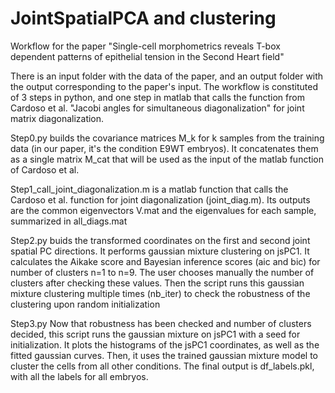 # JointSpatialPCA and clustering

Workflow for the paper "Single-cell morphometrics reveals T-box dependent patterns of epithelial tension in the Second Heart field"

There is an input folder with the data of the paper, and an output folder with the output corresponding to the paper's input. The workflow is constituted of 3 steps in python, and one step in matlab that calls the function from Cardoso et al. "Jacobi angles for simultaneous diagonalization"  for joint matrix diagonalization.

Step0.py 
builds the covariance matrices M_k for k samples from the training data (in our paper, it's the condition E9WT embryos). It concatenates them as a single matrix M_cat that will be used as the input of the matlab function of Cardoso et al.

Step1_call_joint_diagonalization.m
is a matlab function that calls the Cardoso et al. function for joint diagonalization (joint_diag.m). Its outputs are the common eigenvectors V.mat and the eigenvalues for each sample, summarized in all_diags.mat

Step2.py 
buids the transformed coordinates on the first and second joint spatial PC directions. It performs gaussian mixture clustering on jsPC1. It calculates the Aikake score and Bayesian inference scores (aic and bic) for number of clusters n=1 to n=9. The user chooses manually the number of clusters after checking these values. Then the script runs this gaussian mixture clustering multiple times (nb_iter) to check the robustness of the clustering upon random initialization

Step3.py
Now that robustness has been checked and number of clusters decided, this script runs the gaussian mixture on jsPC1 with a seed for initialization. It plots the histograms of the jsPC1 coordinates, as well as the fitted gaussian curves. Then, it uses the trained gaussian mixture model to cluster the cells from all other conditions. 
The final output is df_labels.pkl, with all the labels for all embryos.

